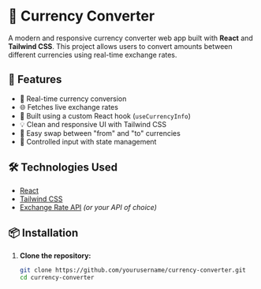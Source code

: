 # 💱 Currency Converter

A modern and responsive currency converter web app built with **React** and **Tailwind CSS**. This project allows users to convert amounts between different currencies using real-time exchange rates.

## 🚀 Features

- 🔄 Real-time currency conversion
- 🌐 Fetches live exchange rates
- 🧠 Built using a custom React hook (`useCurrencyInfo`)
- 💡 Clean and responsive UI with Tailwind CSS
- 🔁 Easy swap between "from" and "to" currencies
- 🧪 Controlled input with state management

## 🛠️ Technologies Used

- [React](https://reactjs.org/)
- [Tailwind CSS](https://tailwindcss.com/)
- [Exchange Rate API](https://api.exchangerate-api.com/) *(or your API of choice)*

## 📦 Installation

1. **Clone the repository:**
   ```bash
   git clone https://github.com/yourusername/currency-converter.git
   cd currency-converter
